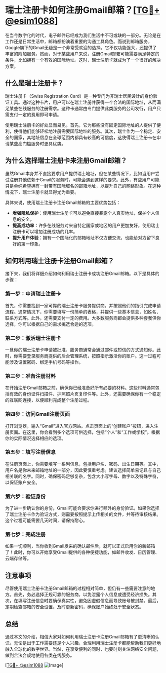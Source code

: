 # 瑞士注册卡如何注册Gmail邮箱？[[TG💪+ @esim1088](https://t.me/s/esim1088)]

在当今数字化的时代，电子邮件已经成为我们生活中不可或缺的一部分。无论是在工作还是日常生活中，邮箱都扮演着重要的沟通工具角色。而说到邮箱服务，Google旗下的Gmail无疑是一个非常受欢迎的选择。它不仅功能强大，还提供了丰富的附加服务。然而，对于某些用户来说，注册Gmail邮箱可能需要满足特定的条件，比如拥有一个有效的国际地址。这时，瑞士注册卡就成为了一个很好的解决方案。

## 什么是瑞士注册卡？

瑞士注册卡（Swiss Registration Card）是一种专门为非瑞士居民设计的身份验证工具。通过这种卡片，用户可以在瑞士注册并获得一个合法的国际地址，从而满足某些在线服务的注册需求。这种卡通常由专门提供此类服务的公司发行，用户只需支付一定的费用即可申请。

使用瑞士注册卡的好处显而易见。首先，它为那些没有固定国际地址的人提供了便利，使得他们能够轻松地注册需要国际地址的服务。其次，瑞士作为一个稳定、安全的国家，其地址信息在全球范围内都具有较高的可信度，这使得瑞士注册卡在申请某些高门槛服务时更具优势。

## 为什么选择瑞士注册卡来注册Gmail邮箱？

虽然Gmail本身并不直接要求用户提供瑞士地址，但在某些情况下，比如当用户尝试注册其他依赖于Gmail的服务时，可能会遇到这样的要求。此外，有些用户可能只是单纯希望拥有一封带有国际域名的邮箱地址，以提升自己的网络形象。在这种情况下，瑞士注册卡就显得尤为重要。

具体来说，使用瑞士注册卡注册Gmail邮箱的主要优势包括：

- **增强隐私保护**：使用瑞士注册卡可以避免直接暴露个人真实地址，保护个人信息的安全。
- **提高成功率**：许多在线服务对来自特定国家或地区的用户更加友好，使用瑞士注册卡可以增加注册成功的几率。
- **提升用户体验**：拥有一个国际化的邮箱地址不仅方便交流，也能给对方留下良好的第一印象。

## 如何利用瑞士注册卡注册Gmail邮箱？

接下来，我们将详细介绍如何利用瑞士注册卡成功注册Gmail邮箱。以下是具体的步骤：

### 第一步：申请瑞士注册卡

首先，你需要找到一家可靠的瑞士注册卡服务提供商，并按照他们的指引完成申请流程。通常情况下，你需要填写一份简单的表格，并提供一些基本信息，如姓名、联系方式等。此外，还需要支付一定的费用。大多数服务商都会提供多种套餐供你选择，你可以根据自己的需求挑选合适的选项。

### 第二步：激活瑞士注册卡

一旦你的瑞士注册卡申请被批准，服务商通常会通过邮件或短信的方式通知你。此时，你需要登录服务商提供的后台管理系统，按照指示激活你的账户。这一过程可能涉及设置密码、绑定手机号码等操作。

### 第三步：准备注册材料

在开始注册Gmail邮箱之前，确保你已经准备好所有必要的材料。这些材料通常包括有效的身份证件扫描件、护照照片页复印件等。此外，还需要确保你有一个稳定的互联网连接，以便顺利完成整个注册过程。

### 第四步：访问Gmail注册页面

打开浏览器，输入“Gmail”进入官方网站。点击页面上的“创建账户”按钮，进入注册页面。在这里，你会看到多个选项可供选择，包括“个人”和“工作或学校”。根据你的实际情况选择相应的选项。

### 第五步：填写注册信息

在注册页面上，你需要填写一系列信息，包括用户名、密码、出生日期等。其中，用户名是你未来邮箱地址的一部分，因此要慎重考虑。建议选择简单易记且与自己相关联的名字。同时，确保密码足够复杂，包含大小写字母、数字以及特殊字符，以保证账户安全。

### 第六步：验证身份

为了进一步确认你的身份，Gmail可能会要求你进行额外的身份验证。如果你选择了瑞士注册卡作为验证方式，则需要按照提示上传相关的文件，并等待审核结果。这个过程可能需要几天时间，请保持耐心。

### 第七步：完成注册

如果一切顺利，当你收到Gmail发来的确认邮件后，就可以正式启用你的新邮箱了！此时，你可以开始享受Gmail提供的各种便捷功能，如邮件收发、日历管理、云端存储等。

## 注意事项

尽管使用瑞士注册卡注册Gmail邮箱的过程相对简单，但仍有一些需要注意的地方。首先，务必选择正规可靠的服务商，以免泄露个人信息或遭受经济损失。其次，在填写注册信息时要确保真实性，避免因虚假信息而导致账号被封禁。最后，定期检查邮箱的安全设置，及时更新密码，确保账户始终处于安全状态。

## 总结

通过本文的介绍，相信大家对如何利用瑞士注册卡注册Gmail邮箱有了更清晰的认识。无论是出于工作需要还是个人兴趣，合理利用瑞士注册卡都能帮助我们更好地融入全球化的数字世界。当然，在享受便利的同时，也要时刻关注网络安全问题，做到合法合规地使用各类在线服务。

[[TG💪+ @esim1088](https://t.me/s/esim1088) ![Image](https://i.postimg.cc/4NQfJmqS/Snipaste-2025-05-13-00-14-12.png)]